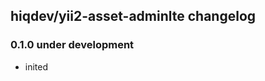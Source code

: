 hiqdev/yii2-asset-adminlte changelog
------------------------------------

### 0.1.0 under development

- inited

